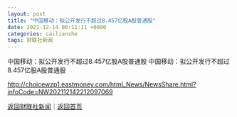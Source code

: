 ```yaml
---
layout: post
title: "中国移动：拟公开发行不超过8.457亿股A股普通股"
date: 2021-12-14 00:11:11 +0800
categories: cailianshe
tags: 财联社新闻
---
```

中国移动：拟公开发行不超过8.457亿股A股普通股
中国移动：拟公开发行不超过8.457亿股A股普通股

<http://choicewzp1.eastmoney.com/html_News/NewsShare.html?infoCode=NW202112142212097069>

[返回财联社新闻](//finews.withounder.com/cailianshe/)｜[返回首页](//finews.withounder.com/)